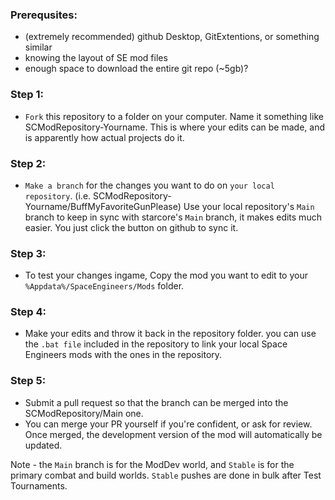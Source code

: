 
### Prerequsites:
- (extremely recommended) github Desktop, GitExtentions, or something similar
- knowing the layout of SE mod files
- enough space to download the entire git repo (~5gb)?

### Step 1:
- ``Fork`` this repository to a folder on your computer. Name it something like SCModRepository-Yourname. This is where your edits can be made, and is apparently how actual projects do it.

### Step 2:
- ``Make a branch`` for the changes you want to do on ``your local repository``. (i.e. SCModRepository-Yourname/BuffMyFavoriteGunPlease) Use your local repository's ``Main`` branch to keep in sync with starcore's ``Main`` branch, it makes edits much easier. You just click the button on github to sync it.

### Step 3:
- To test your changes ingame, Copy the mod you want to edit to your ``%Appdata%/SpaceEngineers/Mods`` folder.
 
### Step 4:
- Make your edits and throw it back in the repository folder. you can use the ``.bat file`` included in the repository to link your local Space Engineers mods with the ones in the repository.

### Step 5:
- Submit a pull request so that the branch can be merged into the SCModRepository/Main one.
- You can merge your PR yourself if you're confident, or ask for review. Once merged, the development version of the mod will automatically be updated.

Note - the `Main` branch is for the ModDev world, and `Stable` is for the primary combat and build worlds. `Stable` pushes are done in bulk after Test Tournaments.

